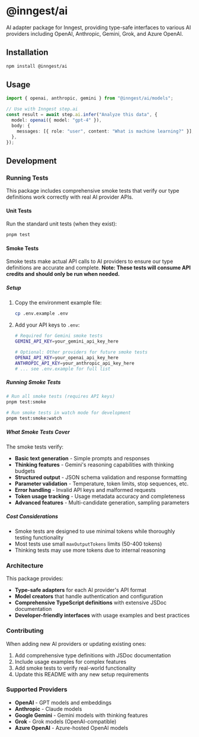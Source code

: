 # @inngest/ai

AI adapter package for Inngest, providing type-safe interfaces to various AI providers including OpenAI, Anthropic, Gemini, Grok, and Azure OpenAI.

## Installation

```bash
npm install @inngest/ai
```

## Usage

```typescript
import { openai, anthropic, gemini } from "@inngest/ai/models";

// Use with Inngest step.ai
const result = await step.ai.infer("Analyze this data", {
  model: openai({ model: "gpt-4" }),
  body: {
    messages: [{ role: "user", content: "What is machine learning?" }],
  },
});
```

## Development

### Running Tests

This package includes comprehensive smoke tests that verify our type definitions work correctly with real AI provider APIs.

#### Unit Tests

Run the standard unit tests (when they exist):

```bash
pnpm test
```

#### Smoke Tests

Smoke tests make actual API calls to AI providers to ensure our type definitions are accurate and complete. **Note: These tests will consume API credits and should only be run when needed.**

##### Setup

1. Copy the environment example file:

   ```bash
   cp .env.example .env
   ```

2. Add your API keys to `.env`:

   ```bash
   # Required for Gemini smoke tests
   GEMINI_API_KEY=your_gemini_api_key_here

   # Optional: Other providers for future smoke tests
   OPENAI_API_KEY=your_openai_api_key_here
   ANTHROPIC_API_KEY=your_anthropic_api_key_here
   # ... see .env.example for full list
   ```

##### Running Smoke Tests

```bash
# Run all smoke tests (requires API keys)
pnpm test:smoke

# Run smoke tests in watch mode for development
pnpm test:smoke:watch
```

##### What Smoke Tests Cover

The smoke tests verify:

- **Basic text generation** - Simple prompts and responses
- **Thinking features** - Gemini's reasoning capabilities with thinking budgets
- **Structured output** - JSON schema validation and response formatting
- **Parameter validation** - Temperature, token limits, stop sequences, etc.
- **Error handling** - Invalid API keys and malformed requests
- **Token usage tracking** - Usage metadata accuracy and completeness
- **Advanced features** - Multi-candidate generation, sampling parameters

##### Cost Considerations

- Smoke tests are designed to use minimal tokens while thoroughly testing functionality
- Most tests use small `maxOutputTokens` limits (50-400 tokens)
- Thinking tests may use more tokens due to internal reasoning

### Architecture

This package provides:

- **Type-safe adapters** for each AI provider's API format
- **Model creators** that handle authentication and configuration
- **Comprehensive TypeScript definitions** with extensive JSDoc documentation
- **Developer-friendly interfaces** with usage examples and best practices

### Contributing

When adding new AI providers or updating existing ones:

1. Add comprehensive type definitions with JSDoc documentation
2. Include usage examples for complex features
3. Add smoke tests to verify real-world functionality
4. Update this README with any new setup requirements

### Supported Providers

- **OpenAI** - GPT models and embeddings
- **Anthropic** - Claude models
- **Google Gemini** - Gemini models with thinking features
- **Grok** - Grok models (OpenAI-compatible)
- **Azure OpenAI** - Azure-hosted OpenAI models
